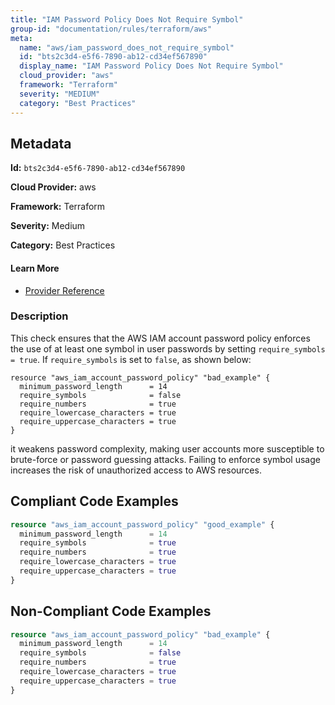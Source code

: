```yaml
---
title: "IAM Password Policy Does Not Require Symbol"
group-id: "documentation/rules/terraform/aws"
meta:
  name: "aws/iam_password_does_not_require_symbol"
  id: "bts2c3d4-e5f6-7890-ab12-cd34ef567890"
  display_name: "IAM Password Policy Does Not Require Symbol"
  cloud_provider: "aws"
  framework: "Terraform"
  severity: "MEDIUM"
  category: "Best Practices"
---
```

## Metadata

**Id:** `bts2c3d4-e5f6-7890-ab12-cd34ef567890`

**Cloud Provider:** aws

**Framework:** Terraform

**Severity:** Medium

**Category:** Best Practices

#### Learn More

 - [Provider Reference](https://registry.terraform.io/providers/hashicorp/aws/latest/docs/resources/iam_account_password_policy#require_symbols)

### Description

 This check ensures that the AWS IAM account password policy enforces the use of at least one symbol in user passwords by setting `require_symbols = true`. If `require_symbols` is set to `false`, as shown below:

```
resource "aws_iam_account_password_policy" "bad_example" {
  minimum_password_length      = 14
  require_symbols              = false
  require_numbers              = true
  require_lowercase_characters = true
  require_uppercase_characters = true
}
```

it weakens password complexity, making user accounts more susceptible to brute-force or password guessing attacks. Failing to enforce symbol usage increases the risk of unauthorized access to AWS resources.


## Compliant Code Examples
```terraform
resource "aws_iam_account_password_policy" "good_example" {
  minimum_password_length      = 14
  require_symbols              = true
  require_numbers              = true
  require_lowercase_characters = true
  require_uppercase_characters = true
}

```
## Non-Compliant Code Examples
```terraform
resource "aws_iam_account_password_policy" "bad_example" {
  minimum_password_length      = 14
  require_symbols              = false
  require_numbers              = true
  require_lowercase_characters = true
  require_uppercase_characters = true
}

```